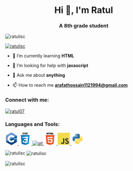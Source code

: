 <h1 align="center">Hi 👋, I'm Ratul</h1>
<h3 align="center">A 8th grade student</h3>

<p align="left"> <img src="https://komarev.com/ghpvc/?username=ratulisc&label=Profile%20views&color=0e75b6&style=flat" alt="ratulisc" /> </p>

<p align="left"> <a href="https://github.com/ryo-ma/github-profile-trophy"><img src="https://github-profile-trophy.vercel.app/?username=ratulisc" alt="ratulisc" /></a> </p>

- 🌱 I’m currently learning **HTML**

- 🤝 I’m looking for help with **javascript**

- 💬 Ask me about **anything**

- 📫 How to reach me **arafathossain1121994@gmail.com**

<h3 align="left">Connect with me:</h3>
<p align="left">
<a href="https://codeforces.com/profile/ratul07" target="blank"><img align="center" src="https://raw.githubusercontent.com/rahuldkjain/github-profile-readme-generator/master/src/images/icons/Social/codeforces.svg" alt="ratul07" height="30" width="40" /></a>
</p>

<h3 align="left">Languages and Tools:</h3>
<p align="left"> <a href="https://www.w3schools.com/cpp/" target="_blank" rel="noreferrer"> <img src="https://raw.githubusercontent.com/devicons/devicon/master/icons/cplusplus/cplusplus-original.svg" alt="cplusplus" width="40" height="40"/> </a> <a href="https://www.w3schools.com/css/" target="_blank" rel="noreferrer"> <img src="https://raw.githubusercontent.com/devicons/devicon/master/icons/css3/css3-original-wordmark.svg" alt="css3" width="40" height="40"/> </a> <a href="https://git-scm.com/" target="_blank" rel="noreferrer"> <img src="https://www.vectorlogo.zone/logos/git-scm/git-scm-icon.svg" alt="git" width="40" height="40"/> </a> <a href="https://www.w3.org/html/" target="_blank" rel="noreferrer"> <img src="https://raw.githubusercontent.com/devicons/devicon/master/icons/html5/html5-original-wordmark.svg" alt="html5" width="40" height="40"/> </a> <a href="https://developer.mozilla.org/en-US/docs/Web/JavaScript" target="_blank" rel="noreferrer"> <img src="https://raw.githubusercontent.com/devicons/devicon/master/icons/javascript/javascript-original.svg" alt="javascript" width="40" height="40"/> </a> <a href="https://www.python.org" target="_blank" rel="noreferrer"> <img src="https://raw.githubusercontent.com/devicons/devicon/master/icons/python/python-original.svg" alt="python" width="40" height="40"/> </a> </p>

<p><img align="left" src="https://github-readme-stats.vercel.app/api/top-langs?username=ratulisc&show_icons=true&locale=en&layout=compact" alt="ratulisc" /></p>

<p>&nbsp;<img align="center" src="https://github-readme-stats.vercel.app/api?username=ratulisc&show_icons=true&locale=en" alt="ratulisc" /></p>

<p><img align="center" src="https://github-readme-streak-stats.herokuapp.com/?user=ratulisc&" alt="ratulisc" /></p>
